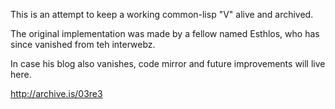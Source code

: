 This is an attempt to keep a working common-lisp "V" alive and archived.

The original implementation was made by a fellow named Esthlos, who has since vanished from teh interwebz.

In case his blog also vanishes, code mirror and future improvements will live here.

http://archive.is/03re3
